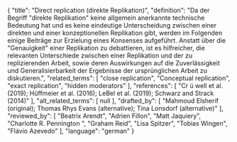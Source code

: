 {
    "title": "Direct replication (direkte Replikation)",
    "definition": "Da der Begriff \"direkte Replikation\" keine allgemein anerkannte technische Bedeutung hat und es keine eindeutige Unterscheidung zwischen einer direkten und einer konzeptionellen Replikation gibt, werden im Folgenden einige Beiträge zur Erzielung eines Konsenses aufgeführt. Anstatt über die \"Genauigkeit\" einer Replikation zu debattieren, ist es hilfreicher, die relevanten Unterschiede zwischen einer Replikation und der zu replizierenden Arbeit, sowie deren Auswirkungen auf die Zuverlässigkeit und Generalisierbarkeit der Ergebnisse der ursprünglichen Arbeit zu diskutieren.",
    "related_terms": [
        "close replication",
        "Conceptual replication",
        "exact replication",
        "hidden moderators"
    ],
    "references": [
        "Cr ü well et al. (2019); Hüffmeier et al. (2016); LeBel et al. (2019); Schwarz and Strack (2014)"
    ],
    "alt_related_terms": [
        null
    ],
    "drafted_by": [
        "Mahmoud Elsherif (original); Thomas Rhys Evans (alternative); Tina Lonsdorf (alternative)"
    ],
    "reviewed_by": [
        "Beatrix Arendt",
        "Adrien Fillon",
        "Matt Jaquiery",
        "Charlotte R. Pennington ",
        "Graham Reid",
        "Lisa Spitzer",
        "Tobias Wingen",
        "Flávio Azevedo"
    ],
    "language": "german"
}